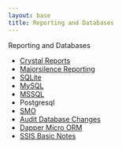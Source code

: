 ```yaml
---
layout: base
title: Reporting and Databases
---
```


<span id="reporting" class="opener">Reporting and Databases</span>

<ul>
	<li>
		<a href="{{site.baseurl}}/docs/Reporting/Crystal-Reports.html">
			<i aria-hidden="true"></i> Crystal Reports</a>
	</li>
	<li>
		<a href="{{site.baseurl}}/docs/Reporting/fyiReporting.html">
			<i aria-hidden="true"></i> Majorsilence Reporting</a>
	</li>
	<li>
		<a href="{{site.baseurl}}/docs/Database/SQLite.html">
			<i aria-hidden="true"></i> SQLite</a>
	</li>
	<li>
		<a href="{{site.baseurl}}/docs/Database/MySQL.html">
			<i aria-hidden="true"></i> MySQL</a>
	</li>
	<li>
		<a href="{{site.baseurl}}/docs/Database/MS-SQL-2008.html">
			<i aria-hidden="true"></i> MSSQL</a>
	</li>
	<li>Postgresql</li>
	<li>
		<a href="{{site.baseurl}}/docs/Database/Microsoft-Server-Management-Objects.html">
			<i aria-hidden="true"></i> SMO</a>
	</li>
	<li>
		<a href="{{site.baseurl}}/docs/Database/Database-Audit-Changes.html">
			<i aria-hidden="true"></i> Audit Database Changes</a>
	</li>
	<li>
		<a href="{{site.baseurl}}/docs/Database/Dapper-Micro-ORM.html">
			<i aria-hidden="true"></i> Dapper Micro ORM</a>
	</li>
	<li>
		<a href="{{site.baseurl}}/docs/Database/SSIS-Notes.html">
			<i aria-hidden="true"></i> SSIS Basic Notes</a>
	</li>

</ul>